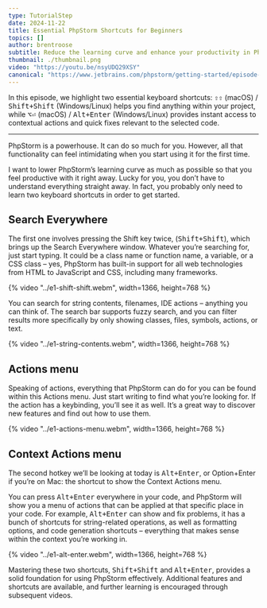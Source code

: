 ```yaml
---
type: TutorialStep
date: 2024-11-22
title: Essential PhpStorm Shortcuts for Beginners
topics: []
author: brentroose
subtitle: Reduce the learning curve and enhance your productivity in PhpStorm from day one.
thumbnail: ./thumbnail.png
video: "https://youtu.be/nsyUDQ29XSY"
canonical: "https://www.jetbrains.com/phpstorm/getting-started/episode-1/"
---
```


In this episode, we highlight two essential keyboard shortcuts: <kbd>⇧⇧</kbd> (macOS) / <kbd>Shift+Shift</kbd> (Windows/Linux) helps you find anything within your project, while <kbd>⌥⏎</kbd> (macOS) / <kbd>Alt+Enter</kbd> (Windows/Linux) provides instant access to contextual actions and quick fixes relevant to the selected code.

---

PhpStorm is a powerhouse. It can do so much for you. However, all that functionality can feel intimidating when you start using it for the first time.

I want to lower PhpStorm’s learning curve as much as possible so that you feel productive with it right away. Lucky for you, you don’t have to understand everything straight away. In fact, you probably only need to learn two keyboard shortcuts in order to get started.

## Search Everywhere

The first one involves pressing the Shift key twice, (<kbd>Shift+Shift</kbd>), which brings up the Search Everywhere window. Whatever you’re searching for, just start typing. It could be a class name or function name, a variable, or a CSS class – yes, PhpStorm has built-in support for all web technologies from HTML to JavaScript and CSS, including many frameworks.

{% video "../e1-shift-shift.webm", width=1366, height=768 %}

You can search for string contents, filenames, IDE actions – anything you can think of. The search bar supports fuzzy search, and you can filter results more specifically by only showing classes, files, symbols, actions, or text.

{% video "../e1-string-contents.webm", width=1366, height=768 %}

## Actions menu

Speaking of actions, everything that PhpStorm can do for you can be found within this Actions menu. Just start writing to find what you’re looking for. If the action has a keybinding, you’ll see it as well. It’s a great way to discover new features and find out how to use them.

{% video "../e1-actions-menu.webm", width=1366, height=768 %}

## Context Actions menu

The second hotkey we’ll be looking at today is <kbd>Alt+Enter</kbd>, or Option+Enter if you’re on Mac: the shortcut to show the Context Actions menu.

You can press <kbd>Alt+Enter</kbd> everywhere in your code, and PhpStorm will show you a menu of actions that can be applied at that specific place in your code. For example, <kbd>Alt+Enter</kbd> can show and fix problems, it has a bunch of shortcuts for string-related operations, as well as formatting options, and code generation shortcuts – everything that makes sense within the context you’re working in.

{% video "../e1-alt-enter.webm", width=1366, height=768 %}

Mastering these two shortcuts, <kbd>Shift+Shift</kbd> and <kbd>Alt+Enter</kbd>, provides a solid foundation for using PhpStorm effectively. Additional features and shortcuts are available, and further learning is encouraged through subsequent videos.
